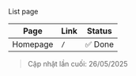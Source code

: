 List page

| Page               | Link             | Status  |
|-------------------------|------------------------|-------------|
| Homepage             | `/`                    | ✅ Done |

> Cập nhật lần cuối: 26/05/2025

